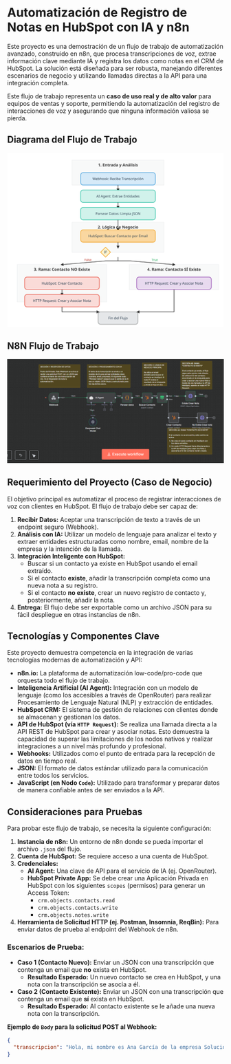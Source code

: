 # Automatización de Registro de Notas en HubSpot con IA y n8n

Este proyecto es una demostración de un flujo de trabajo de automatización avanzado, construido en n8n, que procesa transcripciones de voz, extrae información clave mediante IA y registra los datos como notas en el CRM de HubSpot. La solución está diseñada para ser robusta, manejando diferentes escenarios de negocio y utilizando llamadas directas a la API para una integración completa.

Este flujo de trabajo representa un **caso de uso real y de alto valor** para equipos de ventas y soporte, permitiendo la automatización del registro de interacciones de voz y asegurando que ninguna información valiosa se pierda.

## Diagrama del Flujo de Trabajo
![Diagrama del Flujo de Trabajo](./assets/diagrama.svg)

## N8N Flujo de Trabajo
![Flujo de Trabajo](./assets/screenshot.png)

## Requerimiento del Proyecto (Caso de Negocio)

El objetivo principal es automatizar el proceso de registrar interacciones de voz con clientes en HubSpot. El flujo de trabajo debe ser capaz de:

1.  **Recibir Datos:** Aceptar una transcripción de texto a través de un endpoint seguro (Webhook).
2.  **Análisis con IA:** Utilizar un modelo de lenguaje para analizar el texto y extraer entidades estructuradas como nombre, email, nombre de la empresa y la intención de la llamada.
3.  **Integración Inteligente con HubSpot:**
    *   Buscar si un contacto ya existe en HubSpot usando el email extraído.
    *   Si el contacto **existe**, añadir la transcripción completa como una nueva nota a su registro.
    *   Si el contacto **no existe**, crear un nuevo registro de contacto y, posteriormente, añadir la nota.
4.  **Entrega:** El flujo debe ser exportable como un archivo JSON para su fácil despliegue en otras instancias de n8n.

## Tecnologías y Componentes Clave

Este proyecto demuestra competencia en la integración de varias tecnologías modernas de automatización y API:

*   **n8n.io:** La plataforma de automatización low-code/pro-code que orquesta todo el flujo de trabajo.
*   **Inteligencia Artificial (AI Agent):** Integración con un modelo de lenguaje (como los accesibles a través de OpenRouter) para realizar Procesamiento de Lenguaje Natural (NLP) y extracción de entidades.
*   **HubSpot CRM:** El sistema de gestión de relaciones con clientes donde se almacenan y gestionan los datos.
*   **API de HubSpot (vía `HTTP Request`):** Se realiza una llamada directa a la API REST de HubSpot para crear y asociar notas. Esto demuestra la capacidad de superar las limitaciones de los nodos nativos y realizar integraciones a un nivel más profundo y profesional.
*   **Webhooks:** Utilizados como el punto de entrada para la recepción de datos en tiempo real.
*   **JSON:** El formato de datos estándar utilizado para la comunicación entre todos los servicios.
*   **JavaScript (en Nodo `Code`):** Utilizado para transformar y preparar datos de manera confiable antes de ser enviados a la API.

## Consideraciones para Pruebas

Para probar este flujo de trabajo, se necesita la siguiente configuración:

1.  **Instancia de n8n:** Un entorno de n8n donde se pueda importar el archivo `.json` del flujo.
2.  **Cuenta de HubSpot:** Se requiere acceso a una cuenta de HubSpot.
3.  **Credenciales:**
    *   **AI Agent:** Una clave de API para el servicio de IA (ej. OpenRouter).
    *   **HubSpot Private App:** Se debe crear una Aplicación Privada en HubSpot con los siguientes `scopes` (permisos) para generar un Access Token:
        *   `crm.objects.contacts.read`
        *   `crm.objects.contacts.write`
        *   `crm.objects.notes.write`
4.  **Herramienta de Solicitud HTTP (ej. Postman, Insomnia, ReqBin):** Para enviar datos de prueba al endpoint del Webhook de n8n.

### **Escenarios de Prueba:**

*   **Caso 1 (Contacto Nuevo):** Enviar un JSON con una transcripción que contenga un email que **no** exista en HubSpot.
    *   **Resultado Esperado:** Un nuevo contacto se crea en HubSpot, y una nota con la transcripción se asocia a él.
*   **Caso 2 (Contacto Existente):** Enviar un JSON con una transcripción que contenga un email que **sí** exista en HubSpot.
    *   **Resultado Esperado:** Al contacto existente se le añade una nueva nota con la transcripción.

**Ejemplo de `Body` para la solicitud POST al Webhook:**

```json
{
  "transcripcion": "Hola, mi nombre es Ana García de la empresa Soluciones Tech. Mi correo es ana.garcia.demo@email.com. Te llamo para hacer un seguimiento sobre la propuesta que enviamos la semana pasada."
}
